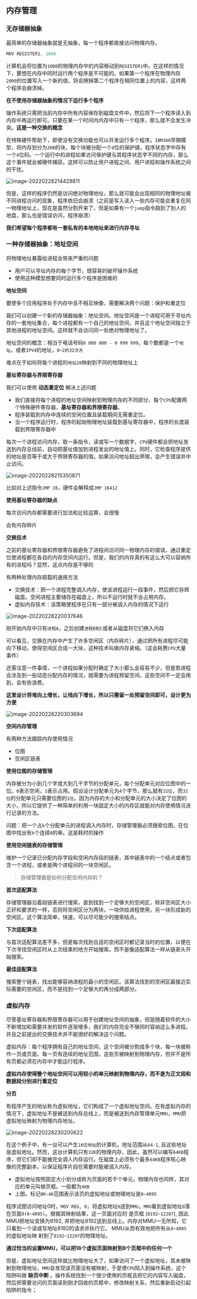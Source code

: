 ## 内存管理

### 无存储器抽象

最简单的存储器抽象就是无抽象，每一个程序都直接访问物理内存。

```c++
MOV REGISTER1, 1000
```

计算机会将位置为`1000`的物理内存中的内容移动到`REGISTER1`中。在这样的情况下，要想在内存中同时运行两个程序是不可能的。如果第一个程序在物理内存`2000`的位置写入一个新的值，将会擦掉第二个程序在相同位置上的内容，这样两个程序会崩溃掉。

**在不使用存储器抽象的情况下运行多个程序**

操作系统只需把当前内存中所有内容保存到磁盘文件中，然后将下一个程序读入到内存中再运行即可。只要在某一个时间内内存中只有一个程序，那么就不会发生冲突。**这是一种交换的概念**

在特殊硬件帮助下，即使没有交换功能也可以并发运行多个程序。`IBM360`早期模型，将内存划分为`2KB`的块，每个块被分配一个`4`位的保护键。程序状态字中存有一个`4`位码。一个运行中的进程如果访问保护键与其程序状态字不同的内存，那么这个事件就会被硬件捕获。这样可以防止用户进程之间、用户进程和操作系统之间的干扰。

![image-20220228214429811](https://syz-picture.oss-cn-shenzhen.aliyuncs.com/image-20220228214429811.png)

但是，这样的程序仍然是访问绝对物理地址，那么就可能会出现相同的物理地址被不同进程访问的现象，程序依旧会崩溃（之前是写入读入一些内存可能会重复在同一物理地址上，现在是虽然分割开来了，但是如果有一个`jump`指令跳到了别人的地盘，那么也是错误访问，程序崩溃）

**我们希望每个程序都有一套私有的本地地址来进行内存寻址**

### 一种存储器抽象：地址空间

将物理地址暴露给进程会带来严重的问题

- 用户可以寻址内存的每个字节，很容易的破坏操作系统
- 使用这种模型想要同时运行多个程序是困难的

**地址空间**

要使多个应用程序处于内存中且不相互映像，需要解决两个问题：保护和重定位

我们可以创建一个新的存储器抽象：地址空间。地址空间是一个进程可用于寻址内存的一套地址集合，每个进程都有一个自己的地址空间，并且这个地址空间独立于其他进程的地址空间。这样就不会访问同一处绝对物理地址了。

地址空间的概念：相当于电话号码`0 000 000 - 9 999 999`，每个数都是一个`地址`。或者`IPV4`的地址，`0~2的32次方`

难点在于如何将每个进程的`地址28`映射到不同的物理地址上

**基址寄存器与界限寄存器**

我们可以使用 **动态重定位** 解决上述问题

- 我们直接将每个进程的地址空间映射到物理内存的不同部分，每个`CPU`配置两个特殊硬件寄存器，**基址寄存器和界限寄存器**。
- 程序装载到内存中连续的空闲位置且装载期间无需重定位。
- 当一个程序运行时，程序的起始物理地址装载到基址寄存器中，程序的长度装载到界限寄存器中

每次一个进程访问内存，取一条指令，读或写一个数据字，`CPU`硬件都会把地址发送到内存总线前，自动把基址值加到进程发出的地址值上。同时，它检查程序提供的地址是否等于或大于界限寄存器的值。如果访问地址超出界限，会产生错误并中止访问。

![image-20220228215350871](https://syz-picture.oss-cn-shenzhen.aliyuncs.com/image-20220228215350871.png)



比如对上述指令`JMP 28`，硬件会解释成`JMP 16412`

**使用基址寄存器的缺点**

每次访问内存都需要进行加法和比较运算，会很慢

会有内存碎片

**交换技术**

之前的基址寄存器和界限寄存器避免了进程间访问同一物理内存的错误，通过重定位使进程都在各自的内存空间内运行。但是，我们的内存真的有这么大可以容纳所有的进程吗？显然，这点内存是不够的

有两种处理内存超载的通用方法

- 交换技术：把一个进程完整调入内存，使该进程运行一段事件，然后把它存辉磁盘。空闲进程主要储存在磁盘上，所以不运行时就不会占用内存。
- 虚拟内存技术：该策略使程序在只有一部分被调入内存的情况下运行

![image-20220228220037646](https://syz-picture.oss-cn-shenzhen.aliyuncs.com/image-20220228220037646.png)

刚开始内存中只有`进程A`，之后创建`进程B和C`或者从磁盘将它们换入内存

可以看见，交换在内存中产生了许多空闲区（内存碎片），通过把所有进程尽可能向下移动，使得空闲区合成一大块，这种技术叫做内存紧缩。（这会耗费`CPU`大量事件）

还需注意一件事情，一个进程如果分配时确定了大小那么会容易不少，但是若进程会涉及到一些动态分配内存的情况，就需要为进程预留空间。这些空间不一定会用到，会有些浪费。

**这里设计将堆向上增长，让栈向下增长，所以只需留一处预留空间即可，设计更为方便**

![image-20220228220303694](https://syz-picture.oss-cn-shenzhen.aliyuncs.com/image-20220228220303694.png)

**空间内存管理**

有两种方法跟踪内存使用情况

- 位图
- 空闲区链表

**使用位图的存储管理**

内存被分为小到几个字或大到几千字节的分配单元，每个分配单元对应位图中的一位。`0`表示空闲，`1`表示占用。假设设计分配单元为`4`个字节，那么就有`32位`，而`32位`的分配单元只需要位图的`1位`。因为内存的大小和分配单元的大小决定了位图的大小，所以它提供了一种简单的利用一块固定大小的内存区就能对内存使用情况进行记录的方法。

问题：把一个占`k`个分配单元的进程调入内存时，存储管理器必须搜索位图，在位图中找出有`k`个连续`0`的串。这是耗时的操作

**使用空闲链表的存储管理**

维护一个记录已分配内存字段和空闲内存段的链表，其中链表中的一个结点或者包含一个进程，或者是两个进程间的一块空闲区。

> 存储管理器是如何分配空闲内存的？

**首次适配算法**

存储管理器沿着段链表进行搜索，直到找到一个足够大的空闲区，除非空闲区大小正好和要求的一样，否则将空闲区分为两块，一块供给进程使用，另一块形成新的空闲区。这个算法简单，快速，可以尽可能少的搜索结点。

**下次适配算法**

与首次适配算法差不多，但是每次找到合适的空闲区时都记录当时的位置，以便在下次寻找空闲区时从上次结束的地方开始搜索。而不是像适配算法一样从链表头开始搜索。

**最佳适配算法**

搜索整个链表，找出能够容纳进程的最小的空闲区。该算法找到的空闲区最接近实际需要的空闲区，而不是找到一个足够大的再分成两部分。

### 虚拟内存

尽管基址寄存器和界限寄存器可以用于创建地址空间的抽象，但是随着软件的大小不断增加和需要并发的软件逐渐增多，我们的内存完全不够同时容纳这么多进程。并且之前提出的交换技术并不能很好的解决这个问题。

虚拟内存：每个程序拥有自己的地址空间，这个空间被分割成多个块，每一块被称作一页或页面。每一页有连续的地址范围，这些页被映射到物理内存，但并不是所有页都必须在内存中才能运行程序。

**虚拟内存使得整个地址空间可以用较小的单元映射到物理内存，而不是为正文段和数据段分别进行重定位**

**分页**

有程序产生的地址称为虚拟地址，它们构成了一个虚拟地址空间。在有虚拟内存的情况下，虚拟地址不是被送到内存总线上，而是被送到内存管理单元`MMU`，`MMU`把虚拟地址映射为物理内存地址。

![image-20220228230200622](https://syz-picture.oss-cn-shenzhen.aliyuncs.com/image-20220228230200622.png)

在这个例子中，有一台可以产生`16位地址`的计算机，地址范围从`64-1`, 且这些地址是虚拟地址。然而，这台计算机只有`32K`的物理内存，因此，虽然可以编写`64KB`程序，但它们却不能被完全调人内存运行。在磁盘上必须有个最多`64KB`程序核心映像的完整副本，以保证程序片段在需要时能被调入内存。

- 虚拟地址按照固定大小划分成称为页面的若干个单元，物理内存也同样，其对应的单元叫做页框。一般都为`4KB`
- 上图，标记`0K~4K`范围表示该页的虚拟地址或物理地址是`0~4095`

程序试图访问地址0时，`MOV REG, 0`，将虚拟地址`0`送到`MMU`，`MMU`看到虚拟地址`0`落在页面`0(0~4095)`。根据其映射结果，这一页面对应的 是页框 (`8192~12287`), 因此MMU把地址变换为8192, 井把地址8192送到总线上。内存对MMU一无所知，它只看到一个读或写地址8192的请求并执行它。 MMU从而有效地把所有从`0~4095`的虚拟地址映 射到了`8192~12287`的物理地址。

**通过恰当的设置MMU，可以把16个虚拟页面映射到8个页框中的任何一个**

但是，虚拟地址空间这样就比物理地址大了，如果访问了一个虚拟地址，其未被映射到物理地址，`MMU`会发现该页面没有被映射，于是使`CPU`陷入到操作系统，这个陷阱叫做 **缺页中断** 。操作系统找到一个很少使用的页框且把它的内容写入磁盘，然后把需要访问的页面读到刚才回收的页框中，修改映射关系，然后重新启动引起陷阱的指令；













